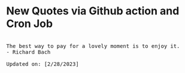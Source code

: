 # New Quotes via Github action and Cron Job

<pre>
<!-- #quote -->
The best way to pay for a lovely moment is to enjoy it.
- Richard Bach

Updated on: [2/28/2023]
<!-- #quoteEnd -->
</pre>
